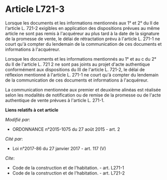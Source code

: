 # Article L721-3

Lorsque les documents et les informations mentionnés aux 1° et 2° du II de l'article L. 721-2 exigibles en application des
dispositions prévues au même article ne sont pas remis à l'acquéreur au plus tard à la date de la signature de la promesse de
vente, le délai de rétractation prévu à l'article L. 271-1 ne court qu'à compter du lendemain de la communication de ces
documents et informations à l'acquéreur. 

Lorsque les documents et les informations mentionnés au 1° et au c du 2° du II de l'article L. 721 2 ne sont pas joints au
projet d'acte authentique conformément aux dispositions du III de l'article L. 721-2, le délai de réflexion mentionné à
l'article L. 271-1 ne court qu'à compter du lendemain de la communication de ces documents et informations à l'acquéreur. 

La communication mentionnée aux premier et deuxième alinéas est réalisée selon les modalités de notification ou de remise de
la promesse ou de l'acte authentique de vente prévues à l'article L. 271-1.

**Liens relatifs à cet article**

_Modifié par_:

  - ORDONNANCE n°2015-1075 du 27 août 2015 - art. 2

_Cité par_:

  - Loi n°2017-86 du 27 janvier 2017 - art. 117 (V)

_Cite_:

  - Code de la construction et de l'habitation. - art. L271-1
  - Code de la construction et de l'habitation. - art. L721-2
